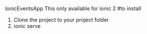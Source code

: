 IonicEventsApp
This only available for ionic 2
#to install
1. Clone the project to your project folder
2. ionic serve
